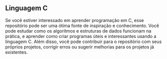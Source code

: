 ## Linguagem C

 Se você estiver interessado em aprender programação em C, esse repositório pode ser uma ótima fonte de inspiração e conhecimento. 
Você pode estudar como os algoritmos e estruturas de dados funcionam na prática, e aprender como criar programas úteis e interessantes usando a 
linguagem C. Além disso, você pode contribuir para o repositório com seus próprios projetos, corrigir erros ou sugerir melhorias para os projetos 
já existentes.
